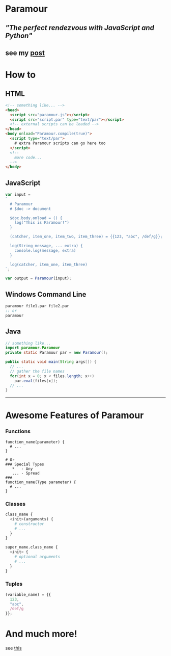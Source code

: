 # Paramour
## _"The perfect rendezvous with JavaScript and Python"_

see my [post](https://codepen.io/Ephellon/post/paramour)
----
# How to
## HTML
```html
<!-- something like... -->
<head>
  <script src="paramour.js"></script>
  <script src="script.par" type="text/par"></script>
  <!-- external scripts can be loaded -->
</head>
<body onload="Paramour.compile(true)">
  <script type="text/par">
    # extra Paramour scripts can go here too
  </script>
  <!--
    more code...
  -->
</body>
```

## JavaScript
```js
var input =
`
  # Paramour
  # $doc -> document

  $doc.body.onload = () {
    log("This is Paramour!")
  }

  (catcher, item_one, item_two, item_three) = {{123, "abc", /def/g}};

  log(String message, ... extra) {
    console.log(message, extra)
  }

  log(catcher, item_one, item_three)
`;

var output = Paramour(input);
```

## Windows Command Line
```bat
paramour file1.par file2.par
:: or
paramour
```

## Java
```java
// something like...
import paramour.Paramour
private static Paramour par = new Paramour();

public static void main(String args[]) {
  // ...
  // gather the file names
  for(int x = 0; x < files.length; x++)
    par.eval(files[x]);
  // ...
}
```
----
# Awesome Features of Paramour
### Functions
```paramour
function_name(parameter) {
  # ...
}

# Or
### Special Types
   *   - Any
   ... - Spread
###
function_name(Type parameter) {
  # ...
}
```

### Classes
```python
class_name {
  <init>(arguments) {
    # constructor
    # ...
  }
}

super_name.class_name {
  <init> {
    # optional arguments
    # ...
  }
}
```

### Tuples
```javascript
(variable_name) = {{
  123,
  "abc",
  /def/g
}};
```

# And much more!
see [this](https://codepen.io/Ephellon/pen/XKPVgw)
